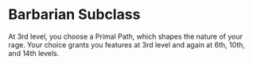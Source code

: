 # Barbarian Subclass

At 3rd level, you choose a Primal Path, which shapes the nature of your rage. Your choice grants you features at 3rd level and again at 6th, 10th, and 14th levels.